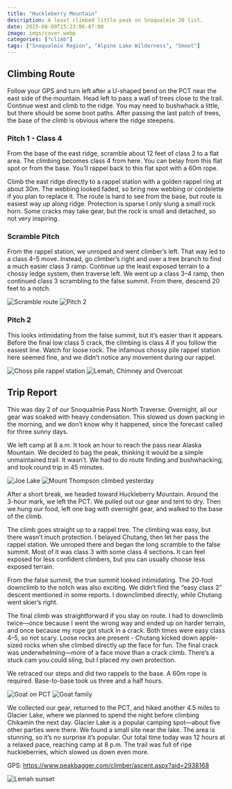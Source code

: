 ```yaml
---
title: "Huckleberry Mountain"
description: A least climbed little peak on Snoqualmie 20 list.
date: 2025-08-09T15:23:06-07:00
image: imgs/cover.webp
categories: ["climb"]
tags: ["Snoqualmie Region", "Alpine Lake Wilderness", "Smoot"]
---
```

## Climbing Route
Follow your GPS and turn left after a U-shaped bend on the PCT near the east side of the mountain. Head left to pass a wall of trees close to the trail. Continue west and climb to the ridge. You may need to bushwhack a little, but there should be some boot paths. After passing the last patch of trees, the base of the climb is obvious where the ridge steepens.
### Pitch 1 - Class 4
From the base of the east ridge, scramble about 12 feet of class 2 to a flat area. The climbing becomes class 4 from here. You can belay from this flat spot or from the base. You’ll rappel back to this flat spot with a 60m rope.

Climb the east ridge directly to a rappel station with a golden rappel ring at about 30m. The webbing looked faded, so bring new webbing or cordelette if you plan to replace it. The route is hard to see from the base, but route is easiest way up along ridge. Protection is sparse I only slung a small rock horn. Some cracks may take gear, but the rock is small and detached, so not very inspiring.
### Scramble Pitch
From the rappel station, we unroped and went climber’s left. That way led to a class 4–5 move. Instead, go climber’s right and over a tree branch to find a much easier class 3 ramp. Continue up the least exposed terrain to a chossy ledge system, then traverse left. We went up a class 3–4 ramp, then continued class 3 scrambling to the false summit. From there, descend 20 feet to a notch.

![Scramble route](imgs/scramble.webp) ![Pitch 2](imgs/p2.webp)

### Pitch 2
This looks intimidating from the false summit, but it’s easier than it appears. Before the final low class 5 crack, the climbing is class 4 if you follow the easiest line. Watch for loose rock. The infamous chossy pile rappel station here seemed fine, and we didn’t notice any movement during our rappel.

![Choss pile rappel station](imgs/choss.webp) ![Lemah, Chimney and Overcoat](imgs/lemah.webp)

## Trip Report
This was day 2 of our Snoqualmie Pass North Traverse. Overnight, all our gear was soaked with heavy condensation. This slowed us down packing in the morning, and we don’t know why it happened, since the forecast called for three sunny days. 

We left camp at 8 a.m. It took an hour to reach the pass near Alaska Mountain. We decided to bag the peak, thinking it would be a simple unmaintained trail. It wasn’t. We had to do route finding and bushwhacking, and took round trip in 45 minutes.

![Joe Lake](imgs/joe.webp) ![Mount Thompson climbed yesterday](imgs/tompson.webp)

After a short break, we headed toward Huckleberry Mountain. Around the 3-hour mark, we left the PCT. We pulled out our gear and tent to dry. Then we hung our food, left one bag with overnight gear, and walked to the base of the climb.

The climb goes straight up to a rappel tree. The climbing was easy, but there wasn’t much protection. I belayed Chutang, then let her pass the rappel station. We unroped there and began the long scramble to the false summit. Most of it was class 3 with some class 4 sections. It can feel exposed for less confident climbers, but you can usually choose less exposed terrain.

From the false summit, the true summit looked intimidating. The 20-foot downclimb to the notch was also exciting. We didn’t find the “easy class 2” descent mentioned in some reports. I downclimbed directly, while Chutang went skier’s right.

The final climb was straightforward if you stay on route. I had to downclimb twice—once because I went the wrong way and ended up on harder terrain, and once because my rope got stuck in a crack. Both times were easy class 4–5, so not scary. Loose rocks are present - Chutang kicked down apple-sized rocks when she climbed directly up the face for fun. The final crack was underwhelming—more of a face move than a crack climb. There’s a stuck cam you could sling, but I placed my own protection.

We retraced our steps and did two rappels to the base. A 60m rope is required. Base-to-base took us three and a half hours.

![Goat on PCT](imgs/goat.webp) ![Goat family](imgs/goat2.webp) 

We collected our gear, returned to the PCT, and hiked another 4.5 miles to Glacier Lake, where we planned to spend the night before climbing Chikamin the next day. Glacier Lake is a popular camping spot—about five other parties were there. We found a small site near the lake. The area is stunning, so it’s no surprise it’s popular. Our total time today was 12 hours at a relaxed pace, reaching camp at 8 p.m. The trail was full of ripe huckleberries, which slowed us down even more.

GPS: https://www.peakbagger.com/climber/ascent.aspx?aid=2938168

![Lemah sunset](imgs/lemah2.webp)
